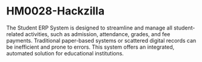 # HM0028-Hackzilla
The Student ERP System is designed to streamline and manage all student-related activities, such as admission, attendance, grades, and fee payments. Traditional paper-based systems or scattered digital records can be inefficient and prone to errors. This system offers an integrated, automated solution for educational institutions.
